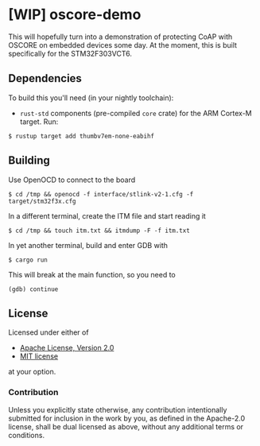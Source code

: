 # [WIP] oscore-demo

This will hopefully turn into a demonstration of protecting CoAP with OSCORE on
embedded devices some day.
At the moment, this is built specifically for the STM32F303VCT6.

## Dependencies

To build this you'll need (in your nightly toolchain):

- `rust-std` components (pre-compiled `core` crate) for the ARM Cortex-M
  target. Run:

```
$ rustup target add thumbv7em-none-eabihf
```

## Building
Use OpenOCD to connect to the board
```
$ cd /tmp && openocd -f interface/stlink-v2-1.cfg -f target/stm32f3x.cfg
```
In a different terminal, create the ITM file and start reading it
```
$ cd /tmp && touch itm.txt && itmdump -F -f itm.txt
```
In yet another terminal, build and enter GDB with
```
$ cargo run
```
This will break at the main function, so you need to
```
(gdb) continue
```

## License
Licensed under either of

 * [Apache License, Version 2.0](LICENSE-APACHE)
 * [MIT license](LICENSE-MIT)

at your option.

### Contribution

Unless you explicitly state otherwise, any contribution intentionally submitted
for inclusion in the work by you, as defined in the Apache-2.0 license, shall
be dual licensed as above, without any additional terms or conditions.

